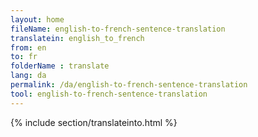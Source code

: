 ```yaml
---
layout: home
fileName: english-to-french-sentence-translation
translatein: english_to_french
from: en
to: fr
folderName : translate
lang: da
permalink: /da/english-to-french-sentence-translation
tool: english-to-french-sentence-translation
---
```

{% include section/translateinto.html %}